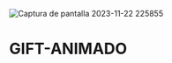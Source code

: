 ![Captura de pantalla 2023-11-22 225855](https://github.com/ElArteaga/GIFT-ANIMADO/assets/151809318/26d2ec67-cd38-4d1e-8568-fe3fa7d561b5)
# GIFT-ANIMADO

